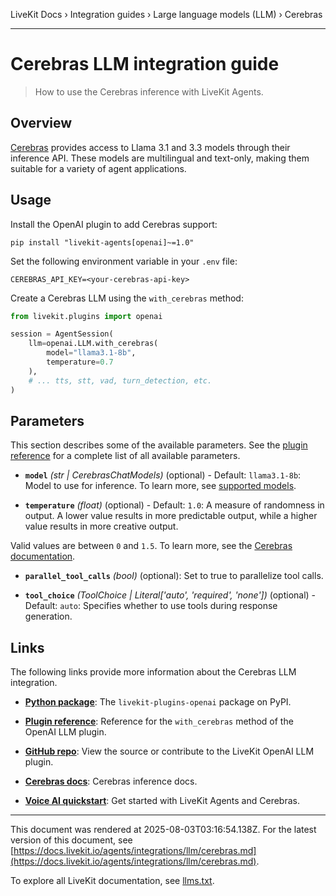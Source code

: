 LiveKit Docs › Integration guides › Large language models (LLM) › Cerebras

---

# Cerebras LLM integration guide

> How to use the Cerebras inference with LiveKit Agents.

## Overview

[Cerebras](https://www.cerebras.net/) provides access to Llama 3.1 and 3.3 models through their inference API. These models are multilingual and text-only, making them suitable for a variety of agent applications.

## Usage

Install the OpenAI plugin to add Cerebras support:

```shell
pip install "livekit-agents[openai]~=1.0"

```

Set the following environment variable in your `.env` file:

```shell
CEREBRAS_API_KEY=<your-cerebras-api-key>

```

Create a Cerebras LLM using the `with_cerebras` method:

```python
from livekit.plugins import openai

session = AgentSession(
    llm=openai.LLM.with_cerebras(
        model="llama3.1-8b",
        temperature=0.7
    ),
    # ... tts, stt, vad, turn_detection, etc.
)

```

## Parameters

This section describes some of the available parameters. See the [plugin reference](https://docs.livekit.io/reference/python/v1/livekit/plugins/openai/index.html.md#livekit.plugins.openai.LLM.with_cerebras) for a complete list of all available parameters.

- **`model`** _(str | CerebrasChatModels)_ (optional) - Default: `llama3.1-8b`: Model to use for inference. To learn more, see [supported models](https://inference-docs.cerebras.ai/api-reference/chat-completions#param-model).

- **`temperature`** _(float)_ (optional) - Default: `1.0`: A measure of randomness in output. A lower value results in more predictable output, while a higher value results in more creative output.

Valid values are between `0` and `1.5`. To learn more, see the [Cerebras documentation](https://inference-docs.cerebras.ai/api-reference/chat-completions#param-temperature).

- **`parallel_tool_calls`** _(bool)_ (optional): Set to true to parallelize tool calls.

- **`tool_choice`** _(ToolChoice | Literal['auto', 'required', 'none'])_ (optional) - Default: `auto`: Specifies whether to use tools during response generation.

## Links

The following links provide more information about the Cerebras LLM integration.

- **[Python package](https://pypi.org/project/livekit-plugins-openai/)**: The `livekit-plugins-openai` package on PyPI.

- **[Plugin reference](https://docs.livekit.run/reference/python/v1/livekit/plugins/openai/index.html#livekit.plugins.openai.LLM.with_cerebras)**: Reference for the `with_cerebras` method of the OpenAI LLM plugin.

- **[GitHub repo](https://github.com/livekit/agents/tree/main/livekit-plugins/livekit-plugins-openai)**: View the source or contribute to the LiveKit OpenAI LLM plugin.

- **[Cerebras docs](https://inference-docs.cerebras.ai/)**: Cerebras inference docs.

- **[Voice AI quickstart](https://docs.livekit.io/agents/start/voice-ai.md)**: Get started with LiveKit Agents and Cerebras.

---

This document was rendered at 2025-08-03T03:16:54.138Z.
For the latest version of this document, see [https://docs.livekit.io/agents/integrations/llm/cerebras.md](https://docs.livekit.io/agents/integrations/llm/cerebras.md).

To explore all LiveKit documentation, see [llms.txt](https://docs.livekit.io/llms.txt).
